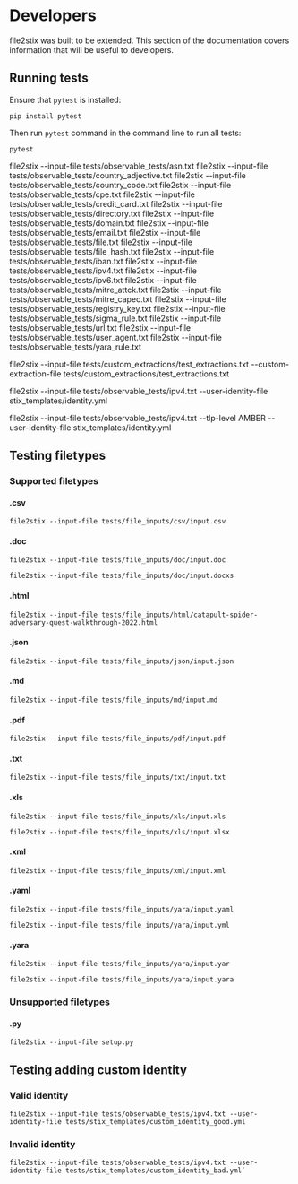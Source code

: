 # Developers

file2stix was built to be extended. This section of the documentation covers information that will be useful to developers.

## Running tests

Ensure that `pytest` is installed:

```shell
pip install pytest
```

Then run `pytest` command in the command line to run all tests:

```shell
pytest
```

file2stix --input-file tests/observable_tests/asn.txt
file2stix --input-file tests/observable_tests/country_adjective.txt
file2stix --input-file tests/observable_tests/country_code.txt
file2stix --input-file tests/observable_tests/cpe.txt
file2stix --input-file tests/observable_tests/credit_card.txt
file2stix --input-file tests/observable_tests/directory.txt
file2stix --input-file tests/observable_tests/domain.txt
file2stix --input-file tests/observable_tests/email.txt
file2stix --input-file tests/observable_tests/file.txt
file2stix --input-file tests/observable_tests/file_hash.txt
file2stix --input-file tests/observable_tests/iban.txt
file2stix --input-file tests/observable_tests/ipv4.txt
file2stix --input-file tests/observable_tests/ipv6.txt
file2stix --input-file tests/observable_tests/mitre_attck.txt
file2stix --input-file tests/observable_tests/mitre_capec.txt
file2stix --input-file tests/observable_tests/registry_key.txt
file2stix --input-file tests/observable_tests/sigma_rule.txt
file2stix --input-file tests/observable_tests/url.txt
file2stix --input-file tests/observable_tests/user_agent.txt
file2stix --input-file tests/observable_tests/yara_rule.txt

file2stix --input-file tests/custom_extractions/test_extractions.txt --custom-extraction-file tests/custom_extractions/test_extractions.txt


file2stix --input-file tests/observable_tests/ipv4.txt --user-identity-file stix_templates/identity.yml


file2stix --input-file tests/observable_tests/ipv4.txt --tlp-level AMBER --user-identity-file stix_templates/identity.yml


## Testing filetypes

### Supported filetypes

#### .csv

```
file2stix --input-file tests/file_inputs/csv/input.csv
```

#### .doc

```
file2stix --input-file tests/file_inputs/doc/input.doc
```

```
file2stix --input-file tests/file_inputs/doc/input.docxs
```

#### .html

```
file2stix --input-file tests/file_inputs/html/catapult-spider-adversary-quest-walkthrough-2022.html
```

#### .json

```
file2stix --input-file tests/file_inputs/json/input.json
```

#### .md

```
file2stix --input-file tests/file_inputs/md/input.md
```

#### .pdf

```
file2stix --input-file tests/file_inputs/pdf/input.pdf
```

#### .txt

```
file2stix --input-file tests/file_inputs/txt/input.txt
```

#### .xls

```
file2stix --input-file tests/file_inputs/xls/input.xls
```

```
file2stix --input-file tests/file_inputs/xls/input.xlsx
```

#### .xml

```
file2stix --input-file tests/file_inputs/xml/input.xml
```

#### .yaml

```
file2stix --input-file tests/file_inputs/yara/input.yaml
```

```
file2stix --input-file tests/file_inputs/yara/input.yml
```

#### .yara

```
file2stix --input-file tests/file_inputs/yara/input.yar
```

```
file2stix --input-file tests/file_inputs/yara/input.yara
```

### Unsupported filetypes

#### .py

```
file2stix --input-file setup.py
```

## Testing adding custom identity

### Valid identity

`file2stix --input-file tests/observable_tests/ipv4.txt --user-identity-file tests/stix_templates/custom_identity_good.yml`

### Invalid identity

```
file2stix --input-file tests/observable_tests/ipv4.txt --user-identity-file tests/stix_templates/custom_identity_bad.yml`
```

